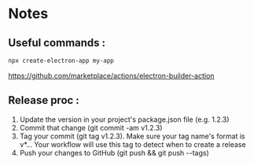 # Notes 

## Useful commands : 

```bash
npx create-electron-app my-app
```


https://github.com/marketplace/actions/electron-builder-action


## Release proc :
1. Update the version in your project's package.json file (e.g. 1.2.3)
2. Commit that change (git commit -am v1.2.3)
3. Tag your commit (git tag v1.2.3). Make sure your tag name's format is v*.*.*. Your workflow will use this tag to detect when to create a release
4. Push your changes to GitHub (git push && git push --tags)